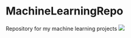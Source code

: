 # MachineLearningRepo
Repository for my machine learning projects
![](https://api.visitorbadge.io/api/VisitorHit?user=estruyf&repo=github-visitors-badge&countColor=%237B1E7A)

